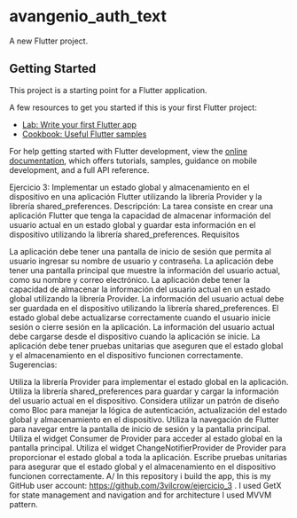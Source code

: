 # avangenio_auth_text

A new Flutter project.

## Getting Started

This project is a starting point for a Flutter application.

A few resources to get you started if this is your first Flutter project:

- [Lab: Write your first Flutter app](https://docs.flutter.dev/get-started/codelab)
- [Cookbook: Useful Flutter samples](https://docs.flutter.dev/cookbook)

For help getting started with Flutter development, view the
[online documentation](https://docs.flutter.dev/), which offers tutorials,
samples, guidance on mobile development, and a full API reference.

Ejercicio 3: Implementar un estado global y almacenamiento en el dispositivo en una aplicación Flutter utilizando la librería Provider y la librería shared_preferences. Descripción: La tarea consiste en crear una aplicación Flutter que tenga la capacidad de almacenar información del usuario actual en un estado global y guardar esta información en el dispositivo utilizando la librería shared_preferences. Requisitos

La aplicación debe tener una pantalla de inicio de sesión que permita al usuario ingresar su nombre de usuario y contraseña.
La aplicación debe tener una pantalla principal que muestre la información del usuario actual, como su nombre y correo electrónico.
La aplicación debe tener la capacidad de almacenar la información del usuario actual en un estado global utilizando la librería Provider.
La información del usuario actual debe ser guardada en el dispositivo utilizando la librería shared_preferences.
El estado global debe actualizarse correctamente cuando el usuario inicie sesión o cierre sesión en la aplicación.
La información del usuario actual debe cargarse desde el dispositivo cuando la aplicación se inicie.
La aplicación debe tener pruebas unitarias que aseguren que el estado global y el almacenamiento en el dispositivo funcionen correctamente.
Sugerencias:

Utiliza la librería Provider para implementar el estado global en la aplicación.
Utiliza la librería shared_preferences para guardar y cargar la información del usuario actual en el dispositivo.
Considera utilizar un patrón de diseño como Bloc para manejar la lógica de autenticación, actualización del estado global y almacenamiento en el dispositivo.
Utiliza la navegación de Flutter para navegar entre la pantalla de inicio de sesión y la pantalla principal.
Utiliza el widget Consumer de Provider para acceder al estado global en la pantalla principal.
Utiliza el widget ChangeNotifierProvider de Provider para proporcionar el estado global a toda la aplicación.
Escribe pruebas unitarias para asegurar que el estado global y el almacenamiento en el dispositivo funcionen correctamente. A/ In this repository i build the app, this is my GitHub user account: https://github.com/3vilcrow/ejercicio_3 . I used GetX for state management and navigation and for architecture I used MVVM pattern.
